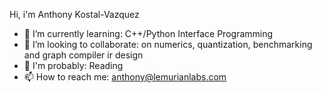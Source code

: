 Hi, i'm Anthony Kostal-Vazquez

- 🌱 I’m currently learning: C++/Python Interface Programming
- 👯 I’m looking to collaborate: on numerics, quantization, benchmarking and graph compiler ir design
- 🧠 I'm probably: Reading
- 📫 How to reach me: anthony@lemurianlabs.com
